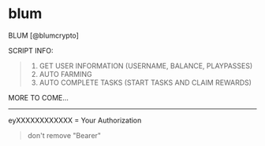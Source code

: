 # blum
BLUM [@blumcrypto]

SCRIPT INFO:
> 1. GET USER INFORMATION (USERNAME, BALANCE, PLAYPASSES)<br>
> 2. AUTO FARMING<br>
> 3. AUTO COMPLETE TASKS (START TASKS AND CLAIM REWARDS)<br>

MORE TO COME...

<hr>

eyXXXXXXXXXXXX = Your Authorization
> don't remove "Bearer"
